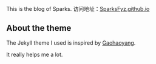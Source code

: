 This is the blog of Sparks.
访问地址：[SparksFyz.github.io](http://SparksFyz.github.io/)

## About the theme

The Jekyll theme I used is inspired by [Gaohaoyang](https://github.com/Gaohaoyang/gaohaoyang.github.io).

It really helps me a lot.





